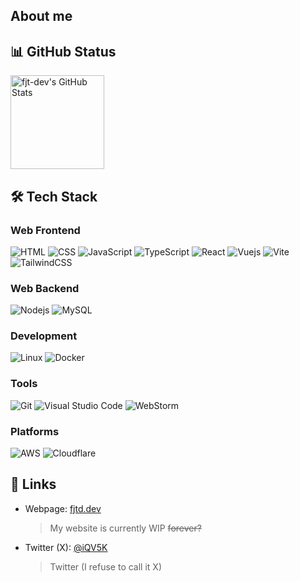 ## About me

## 📊 GitHub Status

<div align="left">
  <img src="https://github-readme-stats.vercel.app/api?username=fjt-dev&theme=blue-green" alt="fjt-dev's GitHub Stats" height="150"/>
  <!-- <img src="https://github-readme-stats.vercel.app/api/top-langs/?username=fjt-dev&layout=compact&theme=blue-green" alt="fjt-dev's Top Languages" height="150"/> -->
</div>

## 🛠️ Tech Stack
### Web Frontend
 ![HTML](https://img.shields.io/badge/HTML5-E34F26?style=for-the-badge&logo=html5&logoColor=white)
 ![CSS](https://img.shields.io/badge/CSS-1375BB?style=for-the-badge&logo=CSS3&logoColor=white)
 ![JavaScript](https://img.shields.io/badge/JavaScript-F7DF1E?style=for-the-badge&logo=javascript&logoColor=black)
 ![TypeScript](https://img.shields.io/badge/TypeScript-3178C6?style=for-the-badge&logo=typescript&logoColor=white)
 ![React](https://img.shields.io/badge/React-61DAFB?style=for-the-badge&logo=react&logoColor=black)
 ![Vuejs](https://img.shields.io/badge/Vue.js-4FC08D?style=for-the-badge&logo=vuedotjs&logoColor=white)
 ![Vite](https://img.shields.io/badge/Vite-BD34FE?style=for-the-badge&logo=vite&logoColor=white)
 ![TailwindCSS](https://img.shields.io/badge/Tailwind_CSS-38B2AC?style=for-the-badge&logo=tailwind-css&logoColor=white)

 ### Web Backend
 ![Nodejs](https://img.shields.io/badge/Node.js-5FA04E?style=for-the-badge&logo=nodedotjs&logoColor=white)
 ![MySQL](https://img.shields.io/badge/MySQL-4479A1?style=for-the-badge&logo=mysql&logoColor=white)
  <!-- ![PHP](https://img.shields.io/badge/PHP-777BB4?style=for-the-badge&logo=php&logoColor=white) -->

 ### Development
 ![Linux](https://img.shields.io/badge/Linux-FABE23?style=for-the-badge&logo=Linux&logoColor=0A0A0C)
  ![Docker](https://img.shields.io/badge/Docker-2468EE?style=for-the-badge&logo=Docker&logoColor=white)

### Tools
 ![Git](https://img.shields.io/badge/Git-F1563B?style=for-the-badge&logo=Git&logoColor=white)
  ![Visual Studio Code](https://img.shields.io/badge/Visual%20Studio%20Code-1671B0?style=for-the-badge&logo=VisualStudioCode&logoColor=white)
  ![WebStorm](https://img.shields.io/badge/WebStorm-000000?style=for-the-badge&logo=webstorm&logoColor=white)
  <!-- ![PyCharm](https://img.shields.io/badge/PyCharm-000000?style=for-the-badge&logo=pycharm&logoColor=white) -->

### Platforms
  ![AWS](https://img.shields.io/badge/AWS-FF9900?style=for-the-badge&logo=Amazon%20AWS&logoColor=white)
  ![Cloudflare](https://img.shields.io/badge/Cloudflare-F18229?style=for-the-badge&logo=Cloudflare&logoColor=white)

## 🔗 Links
  * Webpage: [fjtd.dev](https://fjtd.dev)
    > My website is currently WIP <s>forever?</s>
  * Twitter (X): [@iQV5K](https://twitter.com/iQV5K)
    > Twitter (I refuse to call it X)
